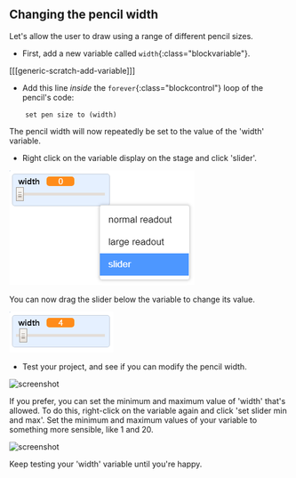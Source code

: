 ## Changing the pencil width

Let's allow the user to draw using a range of different pencil sizes.

+ First, add a new variable called `width`{:class="blockvariable"}.

[[[generic-scratch-add-variable]]]

+ Add this line _inside_ the `forever`{:class="blockcontrol"} loop of the pencil's code:

```blocks
	set pen size to (width)
```

The pencil width will now repeatedly be set to the value of the 'width' variable.

+ Right click on the variable display on the stage and click 'slider'.

![screenshot](images/paint-slider.png)

You can now drag the slider below the variable to change its value.

![screenshot](images/paint-slider-change.png)

+ Test your project, and see if you can modify the pencil width.

![screenshot](images/paint-width-test.png)

If you prefer, you can set the minimum and maximum value of 'width' that's allowed. To do this, right-click on the variable again and click 'set slider min and max'. Set the minimum and maximum values of your variable to something more sensible, like 1 and 20.

![screenshot](images/paint-slider-max.png)

Keep testing your 'width' variable until you're happy.
